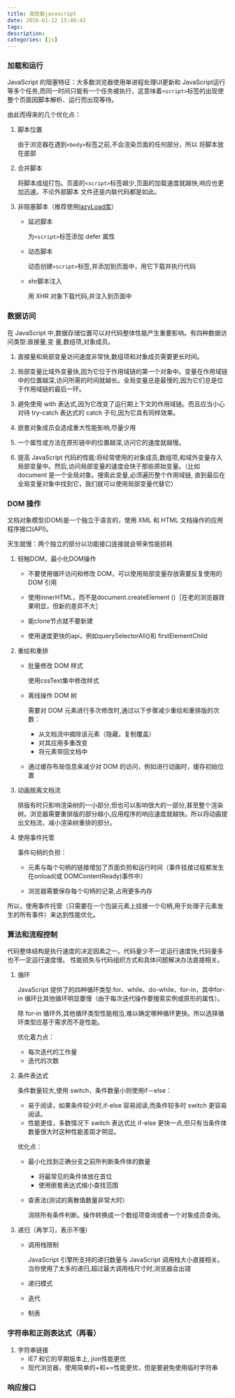 ```yaml
---
title: 高性能javascript
date: 2016-01-12 15:40:43
tags:
description:
categories: [js]
---
```


### 加载和运行

JavaScript 的阻塞特征：大多数浏览器使用单进程处理UI更新和 JavaScript运行等多个任务,而同一时间只能有一个任务被执行，这意味着`<script>`标签的出现使整个页面因脚本解析、运行而出现等待。

由此而得来的几个优化点：

1. 脚本位置
	
	由于浏览器在遇到`<body>`标签之前,不会渲染页面的任何部分，所以
	将脚本放在底部
	
2. 合并脚本

	将脚本成组打包。页面的`<script>`标签越少,页面的加载速度就越快,响应也更加迅速。不论外部脚本 文件还是内联代码都是如此。

3. 非阻塞脚本（推荐使用[lazyLoad库](https://github.com/rgrove/lazyload/)）
	- 延迟脚本
	
		为`<script>`标签添加 defer 属性
		
	- 动态脚本
	
		动态创建`<script>`标签,并添加到页面中，用它下载并执行代码
		
	- xhr脚本注入
		
		用 XHR 对象下载代码,并注入到页面中

### 数据访问

在 JavaScript 中,数据存储位置可以对代码整体性能产生重要影响。有四种数据访问类型:直接量,变 量,数组项,对象成员。

1. 直接量和局部变量访问速度非常快,数组项和对象成员需要更长时间。

2. 局部变量比域外变量快,因为它位于作用域链的第一个对象中。变量在作用域链中的位置越深,访问所需的时间就越长。全局变量总是最慢的,因为它们总是位于作用域链的最后一环。

3. 避免使用 with 表达式,因为它改变了运行期上下文的作用域链。而且应当小心对待 try-catch 表达式的 catch 子句,因为它具有同样效果。

4. 嵌套对象成员会造成重大性能影响,尽量少用

5. 一个属性或方法在原形链中的位置越深,访问它的速度就越慢。

6. 提高 JavaScript 代码的性能:将经常使用的对象成员,数组项,和域外变量存入局部变量中。然后,访问局部变量的速度会快于那些原始变量。（比如document 是一个全局对象。搜索此变量,必须遍历整个作用域链, 直到最后在全局变量对象中找到它，我们就可以使用局部变量代替它）

### DOM 操作

文档对象模型(DOM)是一个独立于语言的，使用 XML 和 HTML 文档操作的应用程序接口(API)。

天生就慢：两个独立的部分以功能接口连接就会带来性能损耗

1. 轻触DOM，最小化DOM操作

	- 不要使用循环访问和修改 DOM，可以使用局部变量存放需要反复使用的 DOM 引用
	
	- 使用innerHTML，而不是document.createElement ()［在老的浏览器效果明显，但新的差异不大］
	
	- 能clone节点就不要新建
	- 使用速度更快的api，例如querySelectorAll()和 firstElementChild

2. 重绘和重排

	- 批量修改 DOM 样式

		使用cssText集中修改样式
		
	- 离线操作 DOM 树

		需要对 DOM 元素进行多次修改时,通过以下步骤减少重绘和重排版的次数：
		- 从文档流中摘除该元素（隐藏，复制覆盖）
		- 对其应用多重改变
		- 将元素带回文档中
	- 通过缓存布局信息来减少对 DOM 的访问，例如进行动画时，缓存初始位置
	
3. 动画脱离文档流

	排版有时只影响渲染树的一小部分,但也可以影响很大的一部分,甚至整个渲染树。浏览器需要重排版的部分越小,应用程序的响应速度就越快。所以将动画提出文档流，减小渲染树重排的部分。
	
4. 使用事件托管
	
	事件句柄的负担：

	- 元素与每个句柄的链接增加了页面负担和运行时间（事件挂接过程都发生在onload(或 DOMContentReady)事件中）

	- 浏览器需要保存每个句柄的记录,占用更多内存

所以，使用事件托管（只需要在一个包装元素上挂接一个句柄,用于处理子元素发生的所有事件）来达到性能优化。
	
### 算法和流程控制

代码整体结构是执行速度的决定因素之一。代码量少不一定运行速度快,代码量多也不一定运行速度慢。 性能损失与代码组织方式和具体问题解决办法直接相关。

1. 循环

	JavaScript 提供了的四种循环类型:for、while、do-while、for-in，其中for-in 循环比其他循环明显要慢（由于每次迭代操作要搜索实例或原形的属性）。

	除 for-in 循环外,其他循环类型性能相当,难以确定哪种循环更快。所以选择循环类型应基于需求而不是性能。

	优化着力点：
	
	- 每次迭代的工作量
	- 迭代的次数

2. 条件表达式

	条件数量较大,使用 switch，条件数量小则使用if－else：
	- 易于阅读，如果条件较少时,if-else 容易阅读,而条件较多时 switch 更容易阅读。
	- 性能更佳，多数情况下 switch 表达式比 if-else 更快一点,但只有当条件体数量很大时这种性能差距才明显。
	
	优化点：
	
	- 最小化找到正确分支之前所判断条件体的数量

		- 将最常见的条件体放在首位
		- 使用嵌套表达式缩小查找范围
	- 查表法(测试的离散值数量非常大时）
	
		消除所有条件判断。操作转换成一个数组项查询或者一个对象成员查询。
		
3. 递归（再学习，表示不懂）
	- 调用栈限制
	
		JavaScript 引擎所支持的递归数量与 JavaScript 调用栈大小直接相关。当你使用了太多的递归,超过最大调用栈尺寸时,浏览器会出错
	- 递归模式
	- 迭代
	- 制表

### 字符串和正则表达式（再看）
1. 字符串链接
	- IE7 和它的早期版本上, jion性能更优
	- 现代浏览器，使用简单的+和+=性能更优，但是要避免使用临时字符串


### 响应接口